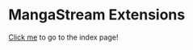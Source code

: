 # MangaStream Extensions
[Click me](https://ivanmatthew.github.io/extensions-generic-0.8/mangastream-modified/) to go to the index page!
